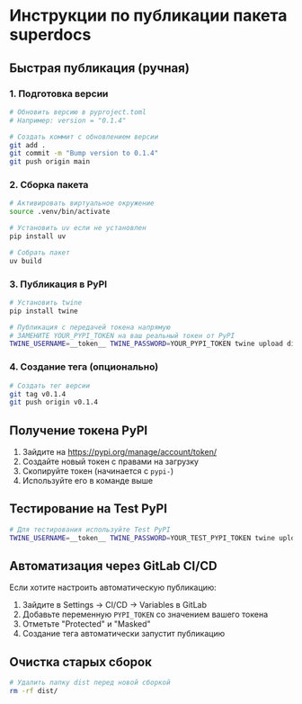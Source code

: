 # Инструкции по публикации пакета superdocs

## Быстрая публикация (ручная)

### 1. Подготовка версии

```bash
# Обновить версию в pyproject.toml
# Например: version = "0.1.4"

# Создать коммит с обновлением версии
git add .
git commit -m "Bump version to 0.1.4"
git push origin main
```

### 2. Сборка пакета

```bash
# Активировать виртуальное окружение
source .venv/bin/activate

# Установить uv если не установлен
pip install uv

# Собрать пакет
uv build
```

### 3. Публикация в PyPI

```bash
# Установить twine
pip install twine

# Публикация с передачей токена напрямую
# ЗАМЕНИТЕ YOUR_PYPI_TOKEN на ваш реальный токен от PyPI
TWINE_USERNAME=__token__ TWINE_PASSWORD=YOUR_PYPI_TOKEN twine upload dist/*
```

### 4. Создание тега (опционально)

```bash
# Создать тег версии
git tag v0.1.4
git push origin v0.1.4
```

## Получение токена PyPI

1. Зайдите на https://pypi.org/manage/account/token/
2. Создайте новый токен с правами на загрузку
3. Скопируйте токен (начинается с `pypi-`)
4. Используйте его в команде выше

## Тестирование на Test PyPI

```bash
# Для тестирования используйте Test PyPI
TWINE_USERNAME=__token__ TWINE_PASSWORD=YOUR_TEST_PYPI_TOKEN twine upload --repository testpypi dist/*
```

## Автоматизация через GitLab CI/CD

Если хотите настроить автоматическую публикацию:

1. Зайдите в Settings → CI/CD → Variables в GitLab
2. Добавьте переменную `PYPI_TOKEN` со значением вашего токена
3. Отметьте "Protected" и "Masked"
4. Создание тега автоматически запустит публикацию

## Очистка старых сборок

```bash
# Удалить папку dist перед новой сборкой
rm -rf dist/
``` 